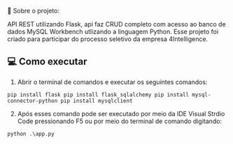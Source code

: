 📜 Sobre o projeto:

 API REST utilizando Flask, api faz CRUD completo com acesso ao banco de dados MySQL Workbench utlizando  a linguagem Python.
 Esse projeto foi criado para participar do processo seletivo da empresa 4Intelligence.
 
 ## 💻 Como executar
 
 1. Abrir o terminal de comandos e executar os seguintes comandos:
 
 ``
 pip install flask
 pip install flask_sqlalchemy
 pip install mysql-connector-python
 pip install mysqlclient
 ``
 
 2. Após esses comando pode ser executado por meio da IDE Visual Strdio Code pressionando F5 ou por meio do terminal de comando digitando:
 
 ``
 python .\app.py
 ``
